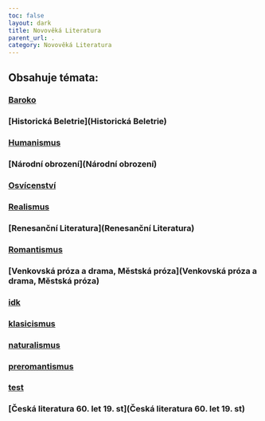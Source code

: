 ```yaml
---
toc: false
layout: dark
title: Novověká Literatura 
parent_url: . 
category: Novověká Literatura 
---
```


## Obsahuje témata: 

### <span class="goldA">[Baroko](Baroko)</span> 

### <span class="goldA">[Historická Beletrie](Historická Beletrie)</span> 

### <span class="goldA">[Humanismus](Humanismus)</span> 

### <span class="goldA">[Národní obrození](Národní obrození)</span> 

### <span class="goldA">[Osvícenství](Osvícenství)</span> 

### <span class="goldA">[Realismus](Realismus)</span> 

### <span class="goldA">[Renesanční Literatura](Renesanční Literatura)</span> 

### <span class="goldA">[Romantismus](Romantismus)</span> 

### <span class="goldA">[Venkovská próza a drama, Městská próza](Venkovská próza a drama, Městská próza)</span> 

### <span class="goldA">[idk](idk)</span> 

### <span class="goldA">[klasicismus](klasicismus)</span> 

### <span class="goldA">[naturalismus](naturalismus)</span> 

### <span class="goldA">[preromantismus](preromantismus)</span> 

### <span class="goldA">[test](test)</span> 

### <span class="goldA">[Česká literatura 60. let 19. st](Česká literatura 60. let 19. st)</span> 
